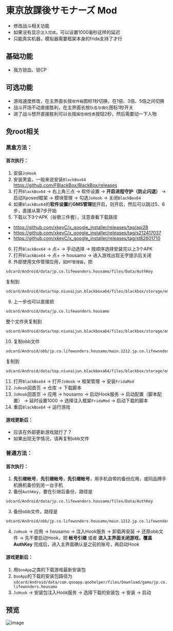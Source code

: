 # 東京放課後サモナーズ Mod
* 修改战斗相关功能
* 如果没有显示`注入完成`，可以设置1000毫秒这样的延迟
* 只能真实机器，模拟器需要框架本身的frida支持了才行

## 基础功能
* 我方锁血、锁CP

## 可选功能
* 游戏速度修改，在主界面长按`收件箱`图标1秒切换，在1倍、3倍、5倍之间切换
* 战斗开场不动直接胜利，在主界面长按`队伍与强化`图标1秒开关
* 进了战斗想开直接胜利可以长按`属性相性表`按钮2秒，然后需要动一下人物

## 免root相关
### 黑盒方法：
#### 首次执行：
1. 安装`JsHook`
2. 安装黑盒，一般来说安装`BlackBox64` https://github.com/FBlackBox/BlackBox/releases
3. 打开`BlackBox64` -> 右上角三点 -> 软件设置 -> **开启进程守护（防止闪退）** -> 启动Xposed框架 -> 模块管理 -> 勾选`JsHook` -> 关闭`BlackBox64`
4. 如果`BlackBox64`的**软件设置**的**GMS管理**能开启，则开启，然后可以跳过5、6步，直接从第7步开始
5. 下载以下3个APK（谷歌三件套），注意查看下载路径
* https://github.com/xkeyC/x_google_installer/releases/tag/api28
* https://github.com/xkeyC/x_google_installer/releases/tag/s212417037
* https://github.com/xkeyC/x_google_installer/releases/tag/st82601710
6. 打开`BlackBox64` -> 点+ -> 手动选择 -> 按顺序选择安装完以上3个APK
7. 打开`BlackBox64` -> 点+ -> housamo -> 进入游戏出现无字提示后关闭
8. 外部使用文件管理应用，如`MT管理器`，把
```
sdcard/Android/data/jp.co.lifewonders.housamo/files/Data/AuthKey
```
复制到
```
sdcard/Android/data/top.niunaijun.blackboxa64/files/blackbox/storage/emulated/0/Android/data/jp.co.lifewonders.housamo/files/Data/AuthKey
```
9. 上一步也可以直接把
```
sdcard/Android/data/jp.co.lifewonders.housamo
```
整个文件夹复制到
```
sdcard/Android/data/top.niunaijun.blackboxa64/files/blackbox/storage/emulated/0/Android/data/jp.co.lifewonders.housamo
```
10. 复制obb文件
```
sdcard/Android/obb/jp.co.lifewonders.housamo/main.1212.jp.co.lifewonders.housamo.obb
```
复制到
```
sdcard/Android/data/top.niunaijun.blackboxa64/files/blackbox/storage/emulated/0/Android/obb/jp.co.lifewonders.housamo/main.1212.jp.co.lifewonders.housamo.obb
```
11. 打开`BlackBox64` -> 打开`JsHook` -> 框架管理 -> 安装`FridaMod`
12. `JsHook`回首页 -> 仓库 -> 下载脚本
13. `JsHook`回首页 -> 应用 -> housamo -> 启动Hook服务 -> 启动配置（脚本配置） -> 延时设置1000 -> 选择注入框架`FridaMod` -> 启动下载的脚本
14. 重启`BlackBox64` -> 运行游戏
#### 游戏更新后：
* 应该在外部更新游戏就行了？
* 如果出现无字情况，请再复制obb文件

### 普通方法：
#### 首次执行：
1. **先引继帐号**，**先引继帐号**，**先引继帐号**，用手机自带的备份应用，或同品牌手机换机备份到另一台手机
2. 备份`AuthKey`，要在引继后备份，路径是
```
sdcard/Android/data/jp.co.lifewonders.housamo/files/Data/AuthKey
```
3. 备份obb文件，路径是
```
sdcard/Android/obb/jp.co.lifewonders.housamo/main.1212.jp.co.lifewonders.housamo.obb
```
4. `JsHook` -> 应用 -> housamo -> 注入Hook服务 -> 卸载再安装 -> 还原obb文件 -> 先不要启动Hook，把 **帐号引继** 或者 **进入主界面关闭游戏，覆盖AuthKey** 完成后，进入主界面确认是之前的账号，再启动Hook
#### 游戏更新后：
1. 用`QooApp`之类的下载游戏最新安装包
2. `QooApp`的下载的安装包路径为`sdcard/Android/data/com.qooapp.qoohelper/files/Download/game/jp.co.lifewonders.housamo`
3. `JsHook` -> 安装包注入Hook服务 -> 选择下载的安装包 -> 安装 -> 启动
  
## 预览
![image](https://i.imgur.com/33Dyzty.jpg)
